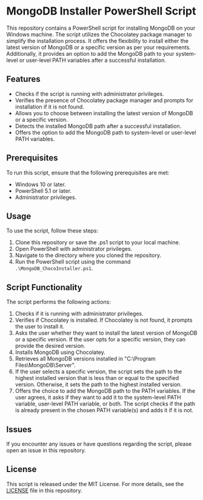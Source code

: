 # MongoDB Installer PowerShell Script

This repository contains a PowerShell script for installing MongoDB on your Windows machine. The script utilizes the Chocolatey package manager to simplify the installation process. It offers the flexibility to install either the latest version of MongoDB or a specific version as per your requirements. Additionally, it provides an option to add the MongoDB path to your system-level or user-level PATH variables after a successful installation.

## Features

- Checks if the script is running with administrator privileges.
- Verifies the presence of Chocolatey package manager and prompts for installation if it is not found.
- Allows you to choose between installing the latest version of MongoDB or a specific version.
- Detects the installed MongoDB path after a successful installation.
- Offers the option to add the MongoDB path to system-level or user-level PATH variables.

## Prerequisites

To run this script, ensure that the following prerequisites are met:

- Windows 10 or later.
- PowerShell 5.1 or later.
- Administrator privileges.

## Usage

To use the script, follow these steps:

1. Clone this repository or save the .ps1 script to your local machine.
2. Open PowerShell with administrator privileges.
3. Navigate to the directory where you cloned the repository.
4. Run the PowerShell script using the command `.\MongoDB_ChocoInstaller.ps1`.

## Script Functionality

The script performs the following actions:

1. Checks if it is running with administrator privileges.
2. Verifies if Chocolatey is installed. If Chocolatey is not found, it prompts the user to install it.
3. Asks the user whether they want to install the latest version of MongoDB or a specific version. If the user opts for a specific version, they can provide the desired version.
4. Installs MongoDB using Chocolatey.
5. Retrieves all MongoDB versions installed in "C:\Program Files\MongoDB\Server".
6. If the user selects a specific version, the script sets the path to the highest installed version that is less than or equal to the specified version. Otherwise, it sets the path to the highest installed version.
7. Offers the choice to add the MongoDB path to the PATH variables. If the user agrees, it asks if they want to add it to the system-level PATH variable, user-level PATH variable, or both. The script checks if the path is already present in the chosen PATH variable(s) and adds it if it is not.

## Issues

If you encounter any issues or have questions regarding the script, please open an issue in this repository.

## License

This script is released under the MIT License. For more details, see the [LICENSE](LICENSE) file in this repository.
